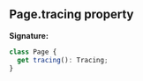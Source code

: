 ## Page.tracing property

**Signature:**

```typescript
class Page {
  get tracing(): Tracing;
}
```
